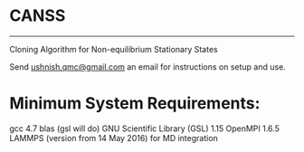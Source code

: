 # CANSS
---
Cloning Algorithm for Non-equilibrium Stationary States

Send ushnish.qmc@gmail.com an email for instructions on setup and use. 

Minimum System Requirements:
===============================
gcc 4.7
blas (gsl will do)
GNU Scientific Library (GSL) 1.15
OpenMPI 1.6.5
LAMMPS (version from 14 May 2016) for MD integration

